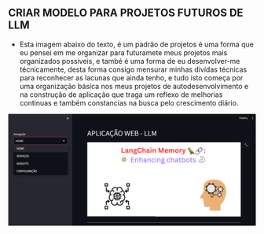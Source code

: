 ## CRIAR MODELO PARA PROJETOS FUTUROS DE LLM

- Esta imagem abaixo do texto, é  um padrão de projetos é uma forma que eu pensei em me organizar para futuramete meus projetos mais organizados possiveis, e també é uma forma de eu desenvolver-me técnicamente, desta forma consigo mensurar minhas divídas técnicas para reconhecer as lacunas que ainda tenho, e tudo isto começa por uma organização básica nos meus projetos de autodesenvolvimento e na construção de aplicação que traga um reflexo de melhorias  continuas e também constancias na busca pelo crescimento diário.

  

![alt text](image.png)
